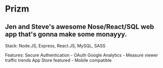 # Prizm

## Jen and Steve's awesome Nose/React/SQL web app that's gonna make some monayyy.

Stack:
Node.JS, Express, React.JS, MySQL, SASS

Features:
Secure Authentication - OAuth
Google Analytics - Measure viewer traffic trends
App Store featured - Mobile compatible
